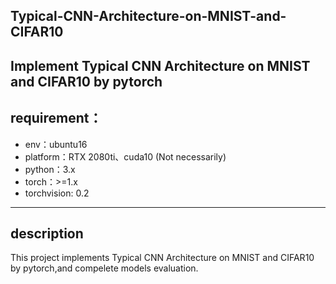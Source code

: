 ## Typical-CNN-Architecture-on-MNIST-and-CIFAR10
Implement Typical CNN Architecture on MNIST and CIFAR10 by pytorch
---
## requirement：
- env：ubuntu16 
- platform：RTX 2080ti、cuda10 (Not necessarily)
- python：3.x
- torch：>=1.x
- torchvision: 0.2
---
## description
This project implements Typical CNN Architecture on MNIST and CIFAR10 by pytorch,and compelete models evaluation.
